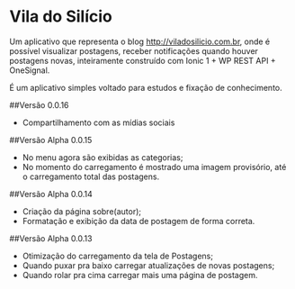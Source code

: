 # Vila do Silício

Um aplicativo que representa o blog http://viladosilicio.com.br, onde é possível visualizar postagens, receber notificações quando houver postagens novas, inteiramente construído com Ionic 1 + WP REST API + OneSignal. 

É um aplicativo simples voltado para estudos e fixação de conhecimento. 

##Versão 0.0.16

- Compartilhamento com as mídias sociais

##Versão Alpha 0.0.15

- No menu agora são exibidas as categorias;
- No momento do carregamento é mostrado uma imagem provisório, até o carregamento total das postagens.
 

##Versão Alpha 0.0.14

 - Criação da página sobre(autor); 
 - Formatação e exibição da data de postagem de forma correta.

##Versão Alpha 0.0.13 

 - Otimização do carregamento da tela de Postagens; 
 - Quando puxar pra baixo carregar atualizações de novas postagens;
 - Quando rolar pra cima carregar mais uma página de postagem.

